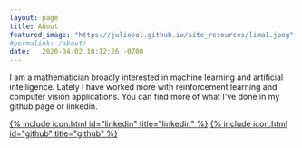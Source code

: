 ```yaml
---
layout: page
title: About
featured_image: "https://juliosol.github.io/site_resources/lima1.jpeg"
#permalink: /about/
date:   2020-04-02 10:12:26 -0700 
---
```


I am a mathematician broadly interested in machine learning and artificial intelligence. Lately I have worked more with reinforcement learning and computer vision applications. You can find more of what I've done in my github page or linkedin.

[{% include icon.html id="linkedin" title="linkedin" %}](https://www.linkedin.com/in/julsoles/")             [{% include icon.html id="github" title="github" %}](https://github.com/juliosol")

